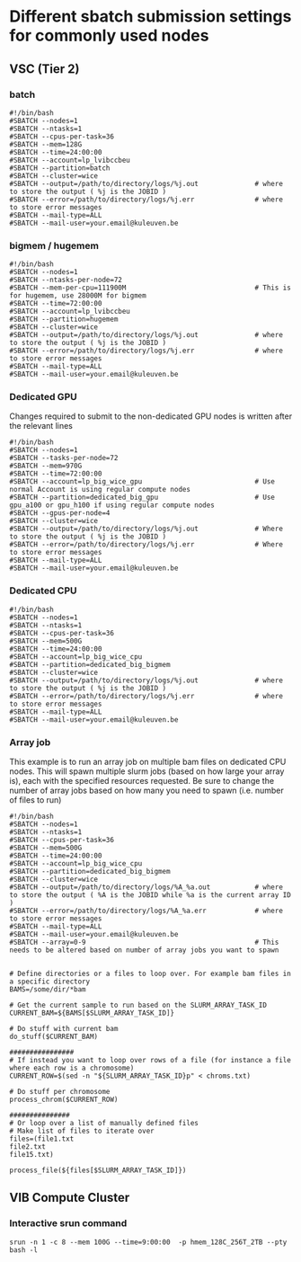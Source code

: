 # Different sbatch submission settings for commonly used nodes

## VSC (Tier 2)

### batch
```
#!/bin/bash
#SBATCH --nodes=1
#SBATCH --ntasks=1
#SBATCH --cpus-per-task=36
#SBATCH --mem=128G
#SBATCH --time=24:00:00
#SBATCH --account=lp_lvibccbeu
#SBATCH --partition=batch
#SBATCH --cluster=wice
#SBATCH --output=/path/to/directory/logs/%j.out              # where to store the output ( %j is the JOBID )
#SBATCH --error=/path/to/directory/logs/%j.err               # where to store error messages
#SBATCH --mail-type=ALL
#SBATCH --mail-user=your.email@kuleuven.be
```

### bigmem / hugemem
```
#!/bin/bash
#SBATCH --nodes=1
#SBATCH --ntasks-per-node=72
#SBATCH --mem-per-cpu=111900M                                # This is for hugemem, use 28000M for bigmem
#SBATCH --time=72:00:00
#SBATCH --account=lp_lvibccbeu
#SBATCH --partition=hugemem
#SBATCH --cluster=wice
#SBATCH --output=/path/to/directory/logs/%j.out              # where to store the output ( %j is the JOBID )
#SBATCH --error=/path/to/directory/logs/%j.err               # where to store error messages
#SBATCH --mail-type=ALL
#SBATCH --mail-user=your.email@kuleuven.be
```

### Dedicated GPU
Changes required to submit to the non-dedicated GPU nodes is written after the relevant lines
```
#!/bin/bash
#SBATCH --nodes=1
#SBATCH --tasks-per-node=72
#SBATCH --mem=970G
#SBATCH --time=72:00:00
#SBATCH --account=lp_big_wice_gpu                            # Use normal Account is using regular compute nodes
#SBATCH --partition=dedicated_big_gpu                        # Use gpu_a100 or gpu_h100 if using regular compute nodes
#SBATCH --gpus-per-node=4
#SBATCH --cluster=wice
#SBATCH --output=/path/to/directory/logs/%j.out              # Where to store the output ( %j is the JOBID )
#SBATCH --error=/path/to/directory/logs/%j.err               # Where to store error messages
#SBATCH --mail-type=ALL
#SBATCH --mail-user=your.email@kuleuven.be
```

### Dedicated CPU
```
#!/bin/bash
#SBATCH --nodes=1
#SBATCH --ntasks=1
#SBATCH --cpus-per-task=36
#SBATCH --mem=500G
#SBATCH --time=24:00:00
#SBATCH --account=lp_big_wice_cpu
#SBATCH --partition=dedicated_big_bigmem
#SBATCH --cluster=wice
#SBATCH --output=/path/to/directory/logs/%j.out              # where to store the output ( %j is the JOBID )
#SBATCH --error=/path/to/directory/logs/%j.err               # where to store error messages
#SBATCH --mail-type=ALL
#SBATCH --mail-user=your.email@kuleuven.be
```

### Array job
This example is to run an array job on multiple bam files on dedicated CPU nodes. This will spawn multiple slurm jobs (based on how large your array is), each with the specified resources requested.
Be sure to change the number of array jobs based on how many you need to spawn (i.e. number of files to run)
```
#!/bin/bash
#SBATCH --nodes=1
#SBATCH --ntasks=1
#SBATCH --cpus-per-task=36
#SBATCH --mem=500G
#SBATCH --time=24:00:00
#SBATCH --account=lp_big_wice_cpu
#SBATCH --partition=dedicated_big_bigmem
#SBATCH --cluster=wice
#SBATCH --output=/path/to/directory/logs/%A_%a.out           # where to store the output ( %A is the JOBID while %a is the current array ID )
#SBATCH --error=/path/to/directory/logs/%A_%a.err            # where to store error messages
#SBATCH --mail-type=ALL
#SBATCH --mail-user=your.email@kuleuven.be
#SBATCH --array=0-9                                          # This needs to be altered based on number of array jobs you want to spawn


# Define directories or a files to loop over. For example bam files in a specific directory
BAMS=/some/dir/*bam

# Get the current sample to run based on the SLURM_ARRAY_TASK_ID
CURRENT_BAM=${BAMS[$SLURM_ARRAY_TASK_ID]}

# Do stuff with current bam
do_stuff($CURRENT_BAM)

################
# If instead you want to loop over rows of a file (for instance a file where each row is a chromosome)
CURRENT_ROW=$(sed -n "${SLURM_ARRAY_TASK_ID}p" < chroms.txt)

# Do stuff per chromosome
process_chrom($CURRENT_ROW)

###############
# Or loop over a list of manually defined files
# Make list of files to iterate over
files=(file1.txt
file2.txt
file15.txt)

process_file(${files[$SLURM_ARRAY_TASK_ID]})

```

## VIB Compute Cluster

### Interactive srun command

`srun -n 1 -c 8 --mem 100G --time=9:00:00  -p hmem_128C_256T_2TB --pty bash -l`
